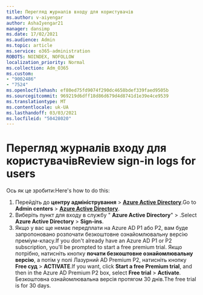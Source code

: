 ```yaml
---
title: Перегляд журналів входу для користувачів
ms.author: v-aiyengar
author: AshaIyengar21
manager: dansimp
ms.date: 17/02/2021
ms.audience: Admin
ms.topic: article
ms.service: o365-administration
ROBOTS: NOINDEX, NOFOLLOW
localization_priority: Normal
ms.collection: Adm_O365
ms.custom:
- "9002486"
- "7524"
ms.openlocfilehash: ef80ed75fd9074f290dc4658bdef339faed9505b
ms.sourcegitcommit: 969219d6dff18d86d679d4d8741d1e39e4ce9539
ms.translationtype: MT
ms.contentlocale: uk-UA
ms.lasthandoff: 03/03/2021
ms.locfileid: "50428020"
---
```

# <a name="review-sign-in-logs-for-users"></a><span data-ttu-id="05c5c-102">Перегляд журналів входу для користувачів</span><span class="sxs-lookup"><span data-stu-id="05c5c-102">Review sign-in logs for users</span></span>

<span data-ttu-id="05c5c-103">Ось як це зробити:</span><span class="sxs-lookup"><span data-stu-id="05c5c-103">Here's how to do this:</span></span>

1. <span data-ttu-id="05c5c-104">Перейдіть до **центру адміністрування**  >  **[Azure Active Directory](https://go.microsoft.com/fwlink/p/?linkid=2067268)**.</span><span class="sxs-lookup"><span data-stu-id="05c5c-104">Go to **Admin centers** > **[Azure Active Directory](https://go.microsoft.com/fwlink/p/?linkid=2067268)**.</span></span>
1. <span data-ttu-id="05c5c-105">Виберіть пункт для входу в службу " **Azure Active Directory**"  >  .</span><span class="sxs-lookup"><span data-stu-id="05c5c-105">Select **Azure Active Directory** > **Sign-ins**.</span></span>
1. <span data-ttu-id="05c5c-106">Якщо у вас ще немає передплати на Azure AD P1 або P2, вам буде запропоновано розпочати безкоштовне ознайомлювальну версію преміум-класу.</span><span class="sxs-lookup"><span data-stu-id="05c5c-106">If you don't already have an Azure AD P1 or P2 subscription, you'll be prompted to start a free premium trial.</span></span> <span data-ttu-id="05c5c-107">Якщо потрібно, натисніть кнопку **почати безкоштовне ознайомлювальну версію**, а потім у полі Лазурний AD Premium P2, натисніть кнопку **Free суд**  >  **ACTIVATE**.</span><span class="sxs-lookup"><span data-stu-id="05c5c-107">If you want, click **Start a free Premium trial**, and then in the Azure AD Premium P2 box, select **Free trial** > **Activate**.</span></span> <span data-ttu-id="05c5c-108">Безкоштовна ознайомлювальна версія протягом 30 днів.</span><span class="sxs-lookup"><span data-stu-id="05c5c-108">The free trial is for 30 days.</span></span>